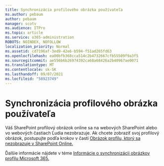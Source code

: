 ```yaml
---
title: Synchronizácia profilového obrázka používateľa
ms.author: pebaum
author: pebaum
manager: scotv
ms.audience: ITPro
ms.topic: article
ms.service: o365-administration
ROBOTS: NOINDEX, NOFOLLOW
localization_priority: Normal
ms.assetid: cd7196af-3ed9-42e6-b594-f51ad265fd63
ms.openlocfilehash: ea00bfb368cca514c2b4732667cfb55509f9a3f5
ms.sourcegitcommit: ae556b6b26974392ca68a68426a2b40967ae0071
ms.translationtype: MT
ms.contentlocale: sk-SK
ms.lasthandoff: 09/07/2021
ms.locfileid: "58923749"
---
```

# <a name="sync-a-users-profile-picture"></a>Synchronizácia profilového obrázka používateľa

Váš SharePoint profilový obrázok online sa na webových SharePoint alebo vo webových častiach Ľudia nezobrazuje. Ak chcete zobraziť svoj profilový obrázok, postupujte podľa krokov v časti [Obrázok profilu, ktorý sa nezobrazuje v SharePoint Online.](https://docs.microsoft.com/sharepoint/troubleshoot/administration/profile-picture-not-showing)

Ďalšie informácie nájdete v téme [Informácie o synchronizácii obrázkov profilu Microsoft 365.](https://support.office.com/article/information-about-profile-picture-synchronization-in-office-365-20594d76-d054-4af4-a660-401133e3d48a)

